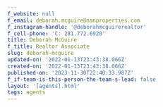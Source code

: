 ```yaml
---
f_website: null
f_email: deborah.mcguire@nanproperties.com
f_instagram-handle: '@deborahmcguirerealtor'
f_cell-phone: 'C: 281.772.6920'
title: Deborah McGuire
f_title: Realtor Associate
slug: deborah-mcguire
updated-on: '2022-01-13T23:43:38.066Z'
created-on: '2022-01-13T23:43:38.066Z'
published-on: '2023-11-30T22:40:33.987Z'
f_if-team-is-this-person-the-team-s-lead: false
layout: '[agents].html'
tags: agents
---
```



